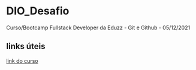 # DIO_Desafio
Curso/Bootcamp Fullstack Developer da Eduzz - Git e Github - 05/12/2021

## links úteis
[link do curso](https://web.dio.me/lab/criando-seu-primeiro-repositorio-no-github-para-compartilhar-seu-progresso/learning/e714fb1c-4990-4c47-99a5-d97703e40b4d)

